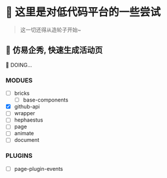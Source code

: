 # 👋 这里是对低代码平台的一些尝试

> 这一切还得从造轮子开始~



## 🎯 仿易企秀, 快速生成活动页

📢 DOING...

### MODUES

- [ ] bricks
  - [ ] base-components
- [x] github-api
- [ ] wrapper
- [ ] hephaestus
- [ ] page
- [ ] animate
- [ ] document

### PLUGINS

- [ ] page-plugin-events

